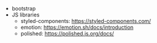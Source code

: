- bootstrap
- JS libraries
  - styled-components: https://styled-components.com/
  - emotion: https://emotion.sh/docs/introduction
  - polished: https://polished.js.org/docs/